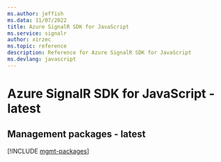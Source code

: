 ```yaml
---
ms.author: jeffish
ms.data: 11/07/2022
title: Azure SignalR SDK for JavaScript
ms.service: signalr
author: xirzec
ms.topic: reference
description: Reference for Azure SignalR SDK for JavaScript
ms.devlang: javascript
---
```

# Azure SignalR SDK for JavaScript - latest

## Management packages - latest
[!INCLUDE [mgmt-packages](signalr-mgmt-index.md)]